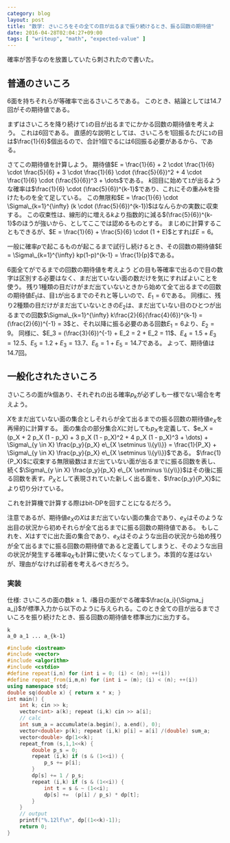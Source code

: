 ```yaml
---
category: blog
layout: post
title: "数学: さいころをその全ての目が出るまで振り続けるとき、振る回数の期待値"
date: 2016-04-28T02:04:27+09:00
tags: [ "writeup", "math", "expected-value" ]
---
```


確率が苦手なのを放置していたら刺されたので書いた。

## 普通のさいころ

$6$面を持ちそれらが等確率で出るさいころである。
このとき、結論としては$14.7$回がその期待値である。

まずはさいころを降り続けて`1`の目が出るまでにかかる回数の期待値を考えよう。
これは$6$回である。
直感的な説明としては、さいころを$1$回振るたびに`1`の目は$\frac{1}{6}$個出るので、合計$1$個でるには$6$回振る必要があるから、である。

さてこの期待値を計算しよう。
期待値$E = \frac{1}{6} + 2 \cdot \frac{1}{6} \cdot \frac{5}{6} + 3 \cdot \frac{1}{6} \cdot (\frac{5}{6})^2 + 4 \cdot \frac{1}{6} \cdot (\frac{5}{6})^3 + \dots$である。
$k$回目に始めて`1`が出るような確率は$\frac{1}{6} \cdot (\frac{5}{6})^{k-1}$であり、これにその重み$k$を掛けたものを全て足している。
この無限和$E = \frac{1}{6} \cdot \Sigma\_{k=1}^{\infty} (k \cdot (\frac{5}{6})^{k-1})$はなんらかの実数に収束する。
この収束性は、線形的に増える$k$より指数的に減る$(\frac{5}{6})^{k-1}$のほうが強いから、としてここでは認めるものとする。
まじめに計算することもできるが、$E = \frac{1}{6} + \frac{5}{6} \cdot (1 + E)$とすれば$E = 6$。

一般に確率$p$で起こるものが起こるまで試行し続けるとき、その回数の期待値$E = \Sigma\_{k=1}^{\infty} kp(1-p)^{k-1} = \frac{1}{p}$である。

$6$面全てがでるまでの回数の期待値を考えよう
どの目も等確率で出るので目の数字は区別する必要はなく、まだ出ていない面の数だけを気にすればよいことを使う。
残り$1$種類の目だけがまだ出ていないときから始めて全て出るまでの回数の期待値$E_1$は、目`1`が出るまでのそれと等しいので、$E_1 = 6$である。
同様に、残り$2$種類の目だけがまだ出ていないときの$E_2$は、まだ出ていない目のひとつが出るまでの回数$\Sigma\_{k=1}^{\infty} k\frac{2}{6}(\frac{4}{6})^{k-1} = (\frac{2}{6})^{-1} = 3$と、それ以降に振る必要のある回数$E_1 = 6$より、$E_2 = 9$。
同様に、$E_3 = (\frac{3}{6})^{-1} + E_2 = 2 + E_2 = 11$、$E_4 = 1.5 + E_3 = 12.5$、$E_5 = 1.2 + E_3 = 13.7$、$E_6 = 1 + E_5 = 14.7$である。
よって、期待値は$14.7$回。

## 一般化されたさいころ

さいころの面が$k$個あり、それぞれの出る確率$p_k$が必ずしも一様でない場合を考えよう。

$X$をまだ出ていない面の集合としそれらが全て出るまでの振る回数の期待値$e_X$を再帰的に計算する。
面の集合の部分集合$X$に対しても$p_X$を定義して、$e_X = (p_X + 2 p_X (1 - p_X) + 3 p_X (1 - p_X)^2 + 4 p_X (1 - p_X)^3 + \dots) + \Sigma\_{y \in X} \frac{p_y}{p_X} e\_{X \setminus \\{y\\}} = \frac{1}{P_X} + \Sigma\_{y \in X} \frac{p_y}{p_X} e\_{X \setminus \\{y\\}}$である。
$\frac{1}{P_X}$に収束する無限級数はまだ出ていない面が出るまでに振る回数を表し、続く$\Sigma\_{y \in X} \frac{p_y}{p_X} e\_{X \setminus \\{y\\}}$はその後に振る回数を表す。$P_X$として表現されていた新しく出る面を、$\frac{p_y}{P_X}$により切り分けている。

これを計算機で計算する際はbit-DPを回すことになるだろう。

注意であるが、期待値$e_X$の$X$はまだ出ていない面の集合であり、$e_X$はそのような出目の状況から初めそれらが全て出るまでに振る回数の期待値である。
もしこれを、$X$はすでに出た面の集合であり、$e_X$はそのような出目の状況から始め残りが全て出るまでに振る回数の期待値であると定義してしまうと、そのような出目の状況が発生する確率$q_X$も計算に使いたくなってしまう。本質的な差はないが、理由がなければ前者を考えるべきだろう。


### 実装

仕様: さいころの面の数$k \ge 1$、$i$番目の面がでる確率$\frac{a_i}{\Sigma_j a_j}$が標準入力から以下のように与えられる。このとき全ての目が出るまでさいころを振り続けたとき、振る回数の期待値を標準出力に出力する。

```
k
a_0 a_1 ... a_{k-1}
```


``` c++
#include <iostream>
#include <vector>
#include <algorithm>
#include <cstdio>
#define repeat(i,n) for (int i = 0; (i) < (n); ++(i))
#define repeat_from(i,m,n) for (int i = (m); (i) < (n); ++(i))
using namespace std;
double sq(double x) { return x * x; }
int main() {
    int k; cin >> k;
    vector<int> a(k); repeat (i,k) cin >> a[i];
    // calc
    int sum_a = accumulate(a.begin(), a.end(), 0);
    vector<double> p(k); repeat (i,k) p[i] = a[i] /(double) sum_a;
    vector<double> dp(1<<k);
    repeat_from (s,1,1<<k) {
        double p_s = 0;
        repeat (i,k) if (s & (1<<i)) {
            p_s += p[i];
        }
        dp[s] += 1 / p_s;
        repeat (i,k) if (s & (1<<i)) {
            int t = s & ~ (1<<i);
            dp[s] +=  (p[i] / p_s) * dp[t];
        }
    }
    // output
    printf("%.12lf\n", dp[(1<<k)-1]);
    return 0;
}
```
